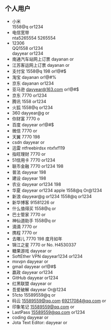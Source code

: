 ## 个人用户
- 小米  
1558@q or1234
- 电信宽带  
nta5265554 5265554
- 12306  
QQ1558 or1234  
dayyear or1234
- 南通汽车站网上订票
dayanan or
- 江苏客运网上订票
dayanan or
- 支付宝 
1558@q 198 or!@#$
- 淘宝
dayanan or!@#%
- 京东
dayanan or1234
- 亚马逊
dayyear@163.com or!@#$
- 京东
7770 or1234
- 腾讯 1558 or1234
- 火狐 1558@q or1234
- 360 dayyear@g or
- 你财富 7770 o
- 百度 dayyear or!@#$
- 微信 7770 or
- 天翼 7770 198
- csdn dayyear or
- 迅雷 ntfreebirdsx ntxfxf119
- 指旺理财 7770 or
- 51信用卡 7770 or1234
- 联币金融 7770 or1234 198
- 普法 dayyear 198
- 建设 dayyear 198
- 农业 dayyear or1234 198
- 华夏 dayyear or1234
apple 1558@q Or@1234
- 新浪 dayyear@g or1234
1558@q or1234
- 新华博客 91581226 or
- 什么值得买 1558@q or
- 巴士管家 7770 or
- 神仙道助手 1558@q or
- 滴滴 7770 or
- 携程 7770 or
- 去哪儿 7770 198 度月如年
- 锦江之星 7770 or
No. H4530337
- 糖果游戏 dayyear or
- SoftEther VPN dayyear1234 or1234
- mxvpn dayyear or
- gmail dayyear or!@#$
- 嬴政 dayyear or1234
- GitHub dayyear or1234
- 红黑联盟 dayyear or
- 吾爱破解 dayyear Or@1234
- 51cto 15589559@q or
- 码云 15589559@qq.com 69217084@qq.com or
- 印象笔记 15589559@qq.com or
- LastPass 15589559@qq.com or1234
- coding dayyear or
- Jota Text Editor: dayyear or

